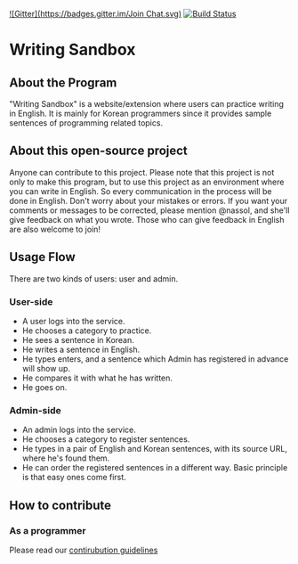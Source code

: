 [![Gitter](https://badges.gitter.im/Join Chat.svg)](https://gitter.im/leehosung/writing_sandbox?utm_source=badge&utm_medium=badge&utm_campaign=pr-badge) [![Build Status](https://travis-ci.org/leehosung/writing_sandbox.svg?branch=develop)](https://travis-ci.org/leehosung/writing_sandbox)

# Writing Sandbox

## About the Program

"Writing Sandbox" is a website/extension where users can practice writing in English. It is mainly for Korean programmers since it provides sample sentences of programming related topics. 

## About this open-source project

Anyone can contribute to this project. Please note that this project is not only to make this program, but to use this project as an environment where you can write in English. So every communication in the process will be done in English. Don't worry about your mistakes or errors. If you want your comments or messages to be corrected, please mention @nassol, and she'll give feedback on what you wrote. Those who can give feedback in English are also welcome to join!  

## Usage Flow

There are two kinds of users: user and admin.

### User-side

- A user logs into the service. 
- He chooses a category to practice. 
- He sees a sentence in Korean.
- He writes a sentence in English.
- He types enters, and a sentence which Admin has registered in advance will show up.
- He compares it with what he has written.
- He goes on.

### Admin-side

- An admin logs into the service.
- He chooses a category to register sentences.
- He types in a pair of English and Korean sentences, with its source URL, where he's found them.
- He can order the registered sentences in a different way. Basic principle is that easy ones come first.

## How to contribute

### As a programmer

Please read our [contirubution guidelines](https://github.com/leehosung/writing_sandbox/blob/develop/Contributing.md)
